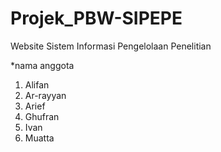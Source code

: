 # Projek_PBW-SIPEPE

Website Sistem Informasi Pengelolaan Penelitian 

*nama anggota 
1. Alifan
2. Ar-rayyan
3. Arief
4. Ghufran
5. Ivan
6. Muatta
